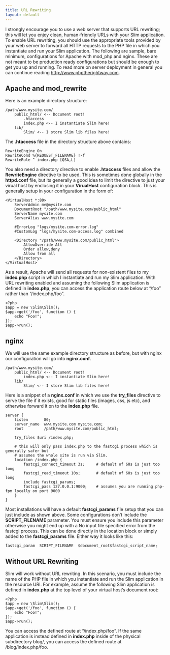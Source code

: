 ```yaml
---
title: URL Rewriting
layout: default
---
```


I strongly encourage you to use a web server that supports URL rewriting; this will let you enjoy clean, human-friendly
URLs with your Slim application. To enable URL rewriting, you should use the appropriate tools provided by your
web server to forward all HTTP requests to the PHP file in which you instantiate and run your Slim application.
The following are sample, bare minimum, configurations for Apache with mod_php and nginx. These are not meant to
be production ready configurations but should be enough to get you up and running. To read more on server deployment
in general you can continue reading <http://www.phptherightway.com>.

## Apache and mod_rewrite

Here is an example directory structure:

    /path/www.mysite.com/
        public_html/ <-- Document root!
            .htaccess
            index.php <-- I instantiate Slim here!
        lib/
            Slim/ <-- I store Slim lib files here!

The **.htaccess** file in the directory structure above contains:

    RewriteEngine On
    RewriteCond %{REQUEST_FILENAME} !-f
    RewriteRule ^ index.php [QSA,L]

You also need a directory directive to enable **.htaccess** files and allow the **RewriteEngine** directive to be used.
This is sometimes done globally in the **httpd.conf** file, but its generally a good idea to limit the directive to
just your virual host by enclosing it in your **VirualHost** configuration block. This is generally setup in your
configuration in the form of:

    <VirtualHost *:80>
        ServerAdmin me@mysite.com
        DocumentRoot "/path/www.mysite.com/public_html"
        ServerName mysite.com
        ServerAlias www.mysite.com

        #ErrorLog "logs/mysite.com-error.log"
        #CustomLog "logs/mysite.com-access.log" combined

        <Directory "/path/www.mysite.com/public_html">
            AllowOverride All
            Order allow,deny
            Allow from all
        </Directory>
    </VirtualHost>

As a result, Apache will send all requests for non-existent files to my **index.php** script in which I instantiate
and run my Slim application. With URL rewriting enabled and assuming the following Slim application is defined in
**index.php**, you can access the application route below at “/foo” rather than “/index.php/foo”.

    <?php
    $app = new \Slim\Slim();
    $app->get('/foo', function () {
        echo "Foo!";
    });
    $app->run();

## nginx

We will use the same example directory structure as before, but with nginx our configuration will go into **nginx.conf**.

    /path/www.mysite.com/
        public_html/ <-- Document root!
            index.php <-- I instantiate Slim here!
        lib/
            Slim/ <-- I store Slim lib files here!

Here is a snippet of a **nginx.conf** in which we use the **try_files** directive to serve the file if it exists,
good for static files (images, css, js etc), and otherwise forward it on to the **index.php** file.

    server {
        listen       80;
        server_name  www.mysite.com mysite.com;
        root         /path/www.mysite.com/public_html;

        try_files $uri /index.php;

        # this will only pass index.php to the fastcgi process which is generally safer but
        # assumes the whole site is run via Slim.
        location /index.php {
            fastcgi_connect_timeout 3s;     # default of 60s is just too long
            fastcgi_read_timeout 10s;       # default of 60s is just too long
            include fastcgi_params;
            fastcgi_pass 127.0.0.1:9000;    # assumes you are running php-fpm locally on port 9000
        }
    }

Most installations will have a default **fastcgi_params** file setup that you can just include as shown above.
Some configurations don’t include the **SCRIPT_FILENAME** parameter. You must ensure you include this parameter
otherwise you might end up with a No input file specified error from the fastcgi process. This can be done directly
in the location block or simply added to the **fastcgi_params** file. Either way it looks like this:

    fastcgi_param  SCRIPT_FILENAME  $document_root$fastcgi_script_name;

## Without URL Rewriting

Slim will work without URL rewriting. In this scenario, you must include the name of the PHP file in which you
instantiate and run the Slim application in the resource URI. For example, assume the following Slim application
is defined in **index.php** at the top level of your virtual host’s document root:

    <?php
    $app = new \Slim\Slim();
    $app->get('/foo', function () {
        echo "Foo!";
    });
    $app->run();

You can access the defined route at “/index.php/foo”. If the same application is instead defined in **index.php**
inside of the physical subdirectory blog/, you can access the defined route at /blog/index.php/foo.
